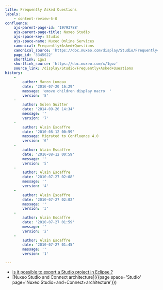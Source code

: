 ```yaml
---
title: Frequently Asked Questions
labels:
    - content-review-6-0
confluence:
    ajs-parent-page-id: '19793788'
    ajs-parent-page-title: Nuxeo Studio
    ajs-space-key: Studio
    ajs-space-name: Nuxeo Online Services
    canonical: Frequently+Asked+Questions
    canonical_source: 'https://doc.nuxeo.com/display/Studio/Frequently+Asked+Questions'
    page_id: '3345622'
    shortlink: 1gwz
    shortlink_source: 'https://doc.nuxeo.com/x/1gwz'
    source_link: /display/Studio/Frequently+Asked+Questions
history:
    - 
        author: Manon Lumeau
        date: '2016-07-20 16:29'
        message: 'emove children display macro  '
        version: '8'
    - 
        author: Solen Guitter
        date: '2014-09-26 14:34'
        message: ''
        version: '7'
    - 
        author: Alain Escaffre
        date: '2010-08-12 00:59'
        message: Migrated to Confluence 4.0
        version: '6'
    - 
        author: Alain Escaffre
        date: '2010-08-12 00:59'
        message: ''
        version: '5'
    - 
        author: Alain Escaffre
        date: '2010-07-27 02:08'
        message: ''
        version: '4'
    - 
        author: Alain Escaffre
        date: '2010-07-27 02:02'
        message: ''
        version: '3'
    - 
        author: Alain Escaffre
        date: '2010-07-27 01:59'
        message: ''
        version: '2'
    - 
        author: Alain Escaffre
        date: '2010-07-27 01:45'
        message: ''
        version: '1'

---
```

*   [Is it possible to export a Studio project in Eclipse ?](https://doc.nuxeo.com/pages/viewpage.action?pageId=4685865)
*   [Nuxeo Studio and Connect architecture]({{page space='Studio' page='Nuxeo Studio+and+Connect+architecture'}})